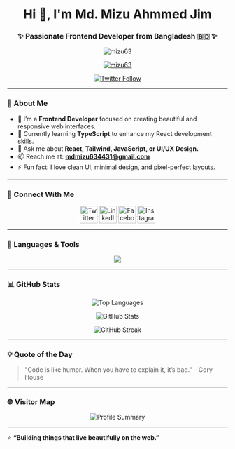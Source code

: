 <!-- Profile Header -->
<h1 align="center">Hi 👋, I'm Md. Mizu Ahmmed Jim</h1>
<h3 align="center">✨ Passionate Frontend Developer from Bangladesh 🇧🇩 ✨</h3>

<!-- Profile Views -->
<p align="center">
  <img src="https://komarev.com/ghpvc/?username=mizu63&label=Profile%20views&color=0e75b6&style=for-the-badge" alt="mizu63" />
</p>

<!-- Trophies -->
<p align="center">
  <a href="https://github.com/ryo-ma/github-profile-trophy">
    <img src="https://github-profile-trophy.vercel.app/?username=mizu63&theme=dracula&margin-w=10&row=1" alt="mizu63" />
  </a>
</p>

<!-- Social Badge -->
<p align="center">
  <a href="https://twitter.com/ahmmedmizu60051" target="blank">
    <img src="https://img.shields.io/twitter/follow/ahmmedmizu60051?logo=twitter&style=for-the-badge" alt="Twitter Follow" />
  </a>
</p>

---

### 🌱 About Me  
- 🔭 I’m a **Frontend Developer** focused on creating beautiful and responsive web interfaces.  
- 🌱 Currently learning **TypeScript** to enhance my React development skills.  
- 💬 Ask me about **React, Tailwind, JavaScript, or UI/UX Design.**  
- 📫 Reach me at: **mdmizu634431@gmail.com**  
- ⚡ Fun fact: I love clean UI, minimal design, and pixel-perfect layouts.  

---

### 🤝 Connect With Me  
<p align="center">
  <a href="https://twitter.com/ahmmedmizu60051" target="blank">
    <img align="center" src="https://skillicons.dev/icons?i=twitter" alt="Twitter" height="40" />
  </a>
  <a href="https://linkedin.com/in/mizuahmmed" target="blank">
    <img align="center" src="https://skillicons.dev/icons?i=linkedin" alt="LinkedIn" height="40" />
  </a>
  <a href="https://fb.com/mizuahmmedjim" target="blank">
    <img align="center" src="https://skillicons.dev/icons?i=facebook" alt="Facebook" height="40" />
  </a>
  <a href="https://instagram.com/mizuahmmedjim" target="blank">
    <img align="center" src="https://skillicons.dev/icons?i=instagram" alt="Instagram" height="40" />
  </a>
</p>

---

### 🧠 Languages & Tools  
<p align="center">
  <img src="https://skillicons.dev/icons?i=html,css,bootstrap,tailwind,js,ts,react,figma,git,ps,ai" />
</p>

---

### 📊 GitHub Stats  
<p align="center">
  <img src="https://github-readme-stats.vercel.app/api/top-langs?username=mizu63&show_icons=true&locale=en&layout=compact&theme=radical" alt="Top Languages" />
</p>

<p align="center">
  <img src="https://github-readme-stats.vercel.app/api?username=mizu63&show_icons=true&locale=en&theme=radical" alt="GitHub Stats" />
</p>

<p align="center">
  <img src="https://github-readme-streak-stats.herokuapp.com/?user=mizu63&theme=radical" alt="GitHub Streak" />
</p>

---

### 💡 Quote of the Day  
> "Code is like humor. When you have to explain it, it’s bad." – Cory House

---

### 🌐 Visitor Map  
<p align="center">
  <img src="https://github-profile-summary-cards.vercel.app/api/cards/profile-details?username=mizu63&theme=radical" alt="Profile Summary" />
</p>

---

⭐ **“Building things that live beautifully on the web.”**  

